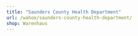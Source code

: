 ```yaml
---
title: "Saunders County Health Department"
url: /wahoo/saunders-county-health-department/
shop: Warenhaus
---
```


